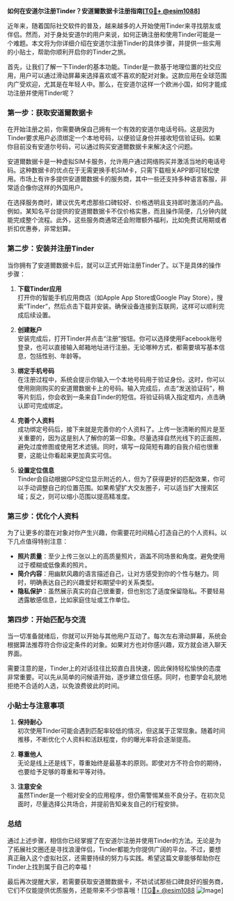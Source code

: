 **如何在安道尔注册Tinder？安道爾数据卡注册指南[[TG💪+ @esim1088](https://t.me/s/esim1088)]**

近年来，随着国际社交软件的普及，越来越多的人开始使用Tinder来寻找朋友或伴侣。然而，对于身处安道尔的用户来说，如何正确注册和使用Tinder可能是一个难题。本文将为你详细介绍在安道尔注册Tinder的具体步骤，并提供一些实用的小贴士，帮助你顺利开启你的Tinder之旅。

首先，让我们了解一下Tinder的基本功能。Tinder是一款基于地理位置的社交应用，用户可以通过滑动屏幕来选择喜欢或不喜欢的配对对象。这款应用在全球范围内广受欢迎，尤其是在年轻人中。那么，在安道尔这样一个欧洲小国，如何才能成功注册并使用Tinder呢？

### 第一步：获取安道爾数据卡

在开始注册之前，你需要确保自己拥有一个有效的安道尔电话号码。这是因为Tinder要求用户必须绑定一个本地号码，以便验证身份并接收短信验证码。如果你目前没有安道尔号码，可以通过购买安道爾数据卡来解决这个问题。

安道爾数据卡是一种虚拟SIM卡服务，允许用户通过网络购买并激活当地的电话号码。这种数据卡的优点在于无需更换手机SIM卡，只需下载相关APP即可轻松使用。市场上有许多提供安道爾数据卡的服务商，其中一些还支持多种语言客服，非常适合像你这样的外国用户。

在选择服务商时，建议优先考虑那些口碑较好、价格透明且支持即时激活的产品。例如，某知名平台提供的安道爾数据卡不仅价格实惠，而且操作简便，几分钟内就能完成整个流程。此外，这些服务商通常还会附赠额外福利，比如免费试用期或者折扣优惠券，非常划算。

### 第二步：安装并注册Tinder

当你拥有了安道爾数据卡后，就可以正式开始注册Tinder了。以下是具体的操作步骤：

1. **下载Tinder应用**  
   打开你的智能手机应用商店（如Apple App Store或Google Play Store），搜索“Tinder”，然后点击下载并安装。确保设备连接到互联网，这样可以顺利完成后续设置。

2. **创建账户**  
   安装完成后，打开Tinder并点击“注册”按钮。你可以选择使用Facebook账号登录，也可以直接输入邮箱地址进行注册。无论哪种方式，都需要填写基本信息，包括性别、年龄等。

3. **绑定手机号码**  
   在注册过程中，系统会提示你输入一个本地号码用于验证身份。这时，你可以使用刚刚购买的安道爾数据卡上的号码。输入完成后，点击“发送验证码”，稍等片刻后，你会收到一条来自Tinder的短信。将验证码填入指定框内，点击确认即可完成绑定。

4. **完善个人资料**  
   成功绑定号码后，接下来就是完善你的个人资料了。上传一张清晰的照片是至关重要的，因为这是别人了解你的第一印象。尽量选择自然光线下的正面照，避免过度修图或使用艺术滤镜。同时，填写一段简短有趣的自我介绍也很重要，这能让你看起来更加真实可信。

5. **设置定位信息**  
   Tinder会自动根据GPS定位显示附近的人，但为了获得更好的匹配效果，你可以手动调整自己的位置范围。如果希望扩大交友圈子，可以适当扩大搜索区域；反之，则可以缩小范围以提高精准度。

### 第三步：优化个人资料

为了让更多的潜在对象对你产生兴趣，你需要花时间精心打造自己的个人资料。以下几点值得特别注意：

- **照片质量**：至少上传三张以上的高质量照片，涵盖不同场景和角度。避免使用过于模糊或低像素的照片。
- **简介内容**：用幽默风趣的语言描述自己，让对方感受到你的个性与魅力。同时，明确表达自己的兴趣爱好和期望中的关系类型。
- **隐私保护**：虽然展示真实的自己很重要，但也别忘了适度保留隐私。不要轻易透露敏感信息，比如家庭住址或工作单位。

### 第四步：开始匹配与交流

当一切准备就绪后，你就可以开始与其他用户互动了。每次左右滑动屏幕，系统会根据算法推荐符合你设定条件的对象。如果对方也对你感兴趣，双方就会进入聊天界面。

需要注意的是，Tinder上的对话往往比较直白且快速，因此保持轻松愉快的态度非常重要。可以先从简单的问候语开始，逐步建立信任感。同时，也要学会礼貌地拒绝不合适的人选，以免浪费彼此的时间。

### 小贴士与注意事项

1. **保持耐心**  
   初次使用Tinder可能会遇到匹配率较低的情况，但这属于正常现象。随着时间推移，不断优化个人资料和活跃程度，你的曝光率将会逐渐提高。

2. **尊重他人**  
   无论是线上还是线下，尊重始终是最基本的原则。即使对方不符合你的期待，也要给予足够的尊重和平等对待。

3. **注意安全**  
   虽然Tinder是一个相对安全的应用程序，但仍需警惕某些不良分子。在初次见面时，尽量选择公共场合，并提前告知亲友自己的行程安排。

### 总结

通过上述步骤，相信你已经掌握了在安道尔注册并使用Tinder的方法。无论是为了拓展社交圈还是寻找浪漫伴侣，Tinder都能为你提供广阔的平台。不过，要想真正融入这个虚拟社区，还需要持续的努力与实践。希望这篇文章能够帮助你在Tinder上找到属于自己的幸福！

最后再次提醒大家，若需要获取安道爾数据卡，不妨试试那些口碑良好的服务商，它们不仅能提供优质服务，还能带来不少惊喜哦！[[TG💪+ @esim1088](https://t.me/s/esim1088) ![Image](https://i.postimg.cc/4NQfJmqS/Snipaste-2025-05-13-00-14-12.png)]